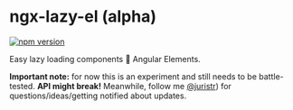# ngx-lazy-el (alpha)

[![npm version](https://badge.fury.io/js/%40juristr%2Fngx-lazy-el.svg)](https://badge.fury.io/js/%40juristr%2Fngx-lazy-el)

Easy lazy loading components 💪 Angular Elements.

**Important note:** for now this is an experiment and still needs to be battle-tested. **API might break!** Meanwhile, follow me [@juristr](https://twitter.com/juristr)) for questions/ideas/getting notified about updates.
